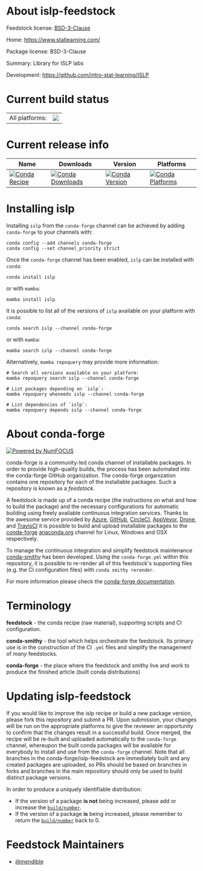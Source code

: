 About islp-feedstock
====================

Feedstock license: [BSD-3-Clause](https://github.com/conda-forge/islp-feedstock/blob/main/LICENSE.txt)

Home: https://www.statlearning.com/

Package license: BSD-3-Clause

Summary: Library for ISLP labs

Development: https://github.com/intro-stat-learning/ISLP

Current build status
====================


<table><tr><td>All platforms:</td>
    <td>
      <a href="https://dev.azure.com/conda-forge/feedstock-builds/_build/latest?definitionId=26366&branchName=main">
        <img src="https://dev.azure.com/conda-forge/feedstock-builds/_apis/build/status/islp-feedstock?branchName=main">
      </a>
    </td>
  </tr>
</table>

Current release info
====================

| Name | Downloads | Version | Platforms |
| --- | --- | --- | --- |
| [![Conda Recipe](https://img.shields.io/badge/recipe-islp-green.svg)](https://anaconda.org/conda-forge/islp) | [![Conda Downloads](https://img.shields.io/conda/dn/conda-forge/islp.svg)](https://anaconda.org/conda-forge/islp) | [![Conda Version](https://img.shields.io/conda/vn/conda-forge/islp.svg)](https://anaconda.org/conda-forge/islp) | [![Conda Platforms](https://img.shields.io/conda/pn/conda-forge/islp.svg)](https://anaconda.org/conda-forge/islp) |

Installing islp
===============

Installing `islp` from the `conda-forge` channel can be achieved by adding `conda-forge` to your channels with:

```
conda config --add channels conda-forge
conda config --set channel_priority strict
```

Once the `conda-forge` channel has been enabled, `islp` can be installed with `conda`:

```
conda install islp
```

or with `mamba`:

```
mamba install islp
```

It is possible to list all of the versions of `islp` available on your platform with `conda`:

```
conda search islp --channel conda-forge
```

or with `mamba`:

```
mamba search islp --channel conda-forge
```

Alternatively, `mamba repoquery` may provide more information:

```
# Search all versions available on your platform:
mamba repoquery search islp --channel conda-forge

# List packages depending on `islp`:
mamba repoquery whoneeds islp --channel conda-forge

# List dependencies of `islp`:
mamba repoquery depends islp --channel conda-forge
```


About conda-forge
=================

[![Powered by
NumFOCUS](https://img.shields.io/badge/powered%20by-NumFOCUS-orange.svg?style=flat&colorA=E1523D&colorB=007D8A)](https://numfocus.org)

conda-forge is a community-led conda channel of installable packages.
In order to provide high-quality builds, the process has been automated into the
conda-forge GitHub organization. The conda-forge organization contains one repository
for each of the installable packages. Such a repository is known as a *feedstock*.

A feedstock is made up of a conda recipe (the instructions on what and how to build
the package) and the necessary configurations for automatic building using freely
available continuous integration services. Thanks to the awesome service provided by
[Azure](https://azure.microsoft.com/en-us/services/devops/), [GitHub](https://github.com/),
[CircleCI](https://circleci.com/), [AppVeyor](https://www.appveyor.com/),
[Drone](https://cloud.drone.io/welcome), and [TravisCI](https://travis-ci.com/)
it is possible to build and upload installable packages to the
[conda-forge](https://anaconda.org/conda-forge) [anaconda.org](https://anaconda.org/)
channel for Linux, Windows and OSX respectively.

To manage the continuous integration and simplify feedstock maintenance
[conda-smithy](https://github.com/conda-forge/conda-smithy) has been developed.
Using the ``conda-forge.yml`` within this repository, it is possible to re-render all of
this feedstock's supporting files (e.g. the CI configuration files) with ``conda smithy rerender``.

For more information please check the [conda-forge documentation](https://conda-forge.org/docs/).

Terminology
===========

**feedstock** - the conda recipe (raw material), supporting scripts and CI configuration.

**conda-smithy** - the tool which helps orchestrate the feedstock.
                   Its primary use is in the construction of the CI ``.yml`` files
                   and simplify the management of *many* feedstocks.

**conda-forge** - the place where the feedstock and smithy live and work to
                  produce the finished article (built conda distributions)


Updating islp-feedstock
=======================

If you would like to improve the islp recipe or build a new
package version, please fork this repository and submit a PR. Upon submission,
your changes will be run on the appropriate platforms to give the reviewer an
opportunity to confirm that the changes result in a successful build. Once
merged, the recipe will be re-built and uploaded automatically to the
`conda-forge` channel, whereupon the built conda packages will be available for
everybody to install and use from the `conda-forge` channel.
Note that all branches in the conda-forge/islp-feedstock are
immediately built and any created packages are uploaded, so PRs should be based
on branches in forks and branches in the main repository should only be used to
build distinct package versions.

In order to produce a uniquely identifiable distribution:
 * If the version of a package **is not** being increased, please add or increase
   the [``build/number``](https://docs.conda.io/projects/conda-build/en/latest/resources/define-metadata.html#build-number-and-string).
 * If the version of a package **is** being increased, please remember to return
   the [``build/number``](https://docs.conda.io/projects/conda-build/en/latest/resources/define-metadata.html#build-number-and-string)
   back to 0.

Feedstock Maintainers
=====================

* [@mendible](https://github.com/mendible/)

